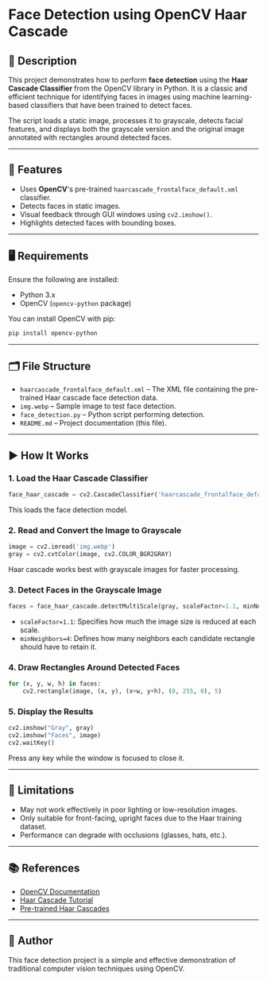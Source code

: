 # Face Detection using OpenCV Haar Cascade

## 📘 Description

This project demonstrates how to perform **face detection** using the **Haar Cascade Classifier** from the OpenCV library in Python. It is a classic and efficient technique for identifying faces in images using machine learning-based classifiers that have been trained to detect faces.

The script loads a static image, processes it to grayscale, detects facial features, and displays both the grayscale version and the original image annotated with rectangles around detected faces.

---

## 🧾 Features

- Uses **OpenCV**'s pre-trained `haarcascade_frontalface_default.xml` classifier.
- Detects faces in static images.
- Visual feedback through GUI windows using `cv2.imshow()`.
- Highlights detected faces with bounding boxes.

---

## 🖥️ Requirements

Ensure the following are installed:

- Python 3.x
- OpenCV (`opencv-python` package)

You can install OpenCV with pip:

```bash
pip install opencv-python
```

---

## 🗂️ File Structure

- `haarcascade_frontalface_default.xml` – The XML file containing the pre-trained Haar cascade face detection data.
- `img.webp` – Sample image to test face detection.
- `face_detection.py` – Python script performing detection.
- `README.md` – Project documentation (this file).

---

## ▶️ How It Works

### 1. Load the Haar Cascade Classifier

```python
face_haar_cascade = cv2.CascadeClassifier('haarcascade_frontalface_default.xml')
```

This loads the face detection model.

### 2. Read and Convert the Image to Grayscale

```python
image = cv2.imread('img.webp')
gray = cv2.cvtColor(image, cv2.COLOR_BGR2GRAY)
```

Haar cascade works best with grayscale images for faster processing.

### 3. Detect Faces in the Grayscale Image

```python
faces = face_haar_cascade.detectMultiScale(gray, scaleFactor=1.1, minNeighbors=4)
```

- `scaleFactor=1.1`: Specifies how much the image size is reduced at each scale.
- `minNeighbors=4`: Defines how many neighbors each candidate rectangle should have to retain it.

### 4. Draw Rectangles Around Detected Faces

```python
for (x, y, w, h) in faces:
    cv2.rectangle(image, (x, y), (x+w, y+h), (0, 255, 0), 5)
```

### 5. Display the Results

```python
cv2.imshow("Gray", gray)
cv2.imshow("Faces", image)
cv2.waitKey()
```

Press any key while the window is focused to close it.

---

## 🚫 Limitations

- May not work effectively in poor lighting or low-resolution images.
- Only suitable for front-facing, upright faces due to the Haar training dataset.
- Performance can degrade with occlusions (glasses, hats, etc.).

---

## 📚 References

- [OpenCV Documentation](https://docs.opencv.org/)
- [Haar Cascade Tutorial](https://docs.opencv.org/master/d7/d8b/tutorial_py_face_detection.html)
- [Pre-trained Haar Cascades](https://github.com/opencv/opencv/tree/master/data/haarcascades)

---

## 📌 Author

This face detection project is a simple and effective demonstration of traditional computer vision techniques using OpenCV.